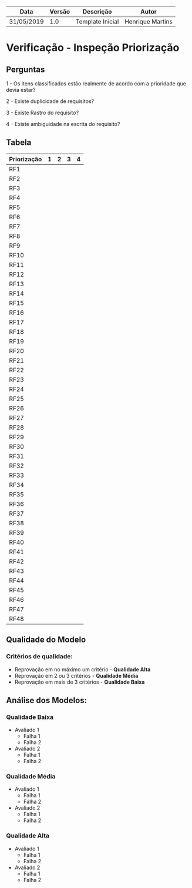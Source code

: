 | Data | Versão | Descrição | Autor |
| - | - | - | - |
| 31/05/2019 | 1.0 | Template Inicial | Henrique Martins |

# Verificação - Inspeção Priorização
## Perguntas

1 - Os itens classificados estão realmente de acordo com a prioridade que devia estar?

2 - Existe duplicidade de requisitos?

3 - Existe Rastro do requisito?

4 - Existe ambiguidade na escrita do requisito?

## Tabela

| Priorização | 1 | 2 | 3 | 4 |
| ---- | - | - | - | - |
| RF1 |  |  |  |  |
| RF2 |  |  |  |  |
| RF3 |  |  |  |  |
| RF4 |  |  |  |  |
| RF5 |  |  |  |  |
| RF6 |  |  |  |  |
| RF7 |  |  |  |  |
| RF8 |  |  |  |  |
| RF9 |  |  |  |  |
| RF10 |  |  |  |  |
| RF11 |  |  |  |  |
| RF12 |  |  |  |  |
| RF13 |  |  |  |  |
| RF14 |  |  |  |  |
| RF15 |  |  |  |  |
| RF16 |  |  |  |  |
| RF17 |  |  |  |  |
| RF18 |  |  |  |  |
| RF19 |  |  |  |  |
| RF20 |  |  |  |  |
| RF21 |  |  |  |  |
| RF22 |  |  |  |  |
| RF23 |  |  |  |  |
| RF24 |  |  |  |  |
| RF25 |  |  |  |  |
| RF26 |  |  |  |  |
| RF27 |  |  |  |  |
| RF28 |  |  |  |  |
| RF29 |  |  |  |  |
| RF30 |  |  |  |  |
| RF31 |  |  |  |  |
| RF32 |  |  |  |  |
| RF33 |  |  |  |  |
| RF34 |  |  |  |  |
| RF35 |  |  |  |  |
| RF36 |  |  |  |  |
| RF37 |  |  |  |  |
| RF38 |  |  |  |  |
| RF39 |  |  |  |  |
| RF40 |  |  |  |  |
| RF41 |  |  |  |  |
| RF42 |  |  |  |  |
| RF43 |  |  |  |  |
| RF44 |  |  |  |  |
| RF45 |  |  |  |  |
| RF46 |  |  |  |  |
| RF47 |  |  |  |  |
| RF48 |  |  |  |  |

## Qualidade do Modelo

### Critérios de qualidade:
 - Reprovação em no máximo um critério - <b>Qualidade Alta</b>
 - Reprovação em 2 ou 3 critérios - <b>Qualidade Média</b>
 - Reprovação em mais de 3 critérios - <b>Qualidade Baixa</b>

 ## Análise dos Modelos:

 ### Qualidade Baixa
  - Avaliado 1
    - Falha 1
    - Falha 2
  - Avaliado 2
    - Falha 1
    - Falha 2
 ### Qualidade Média
  - Avaliado 1
    - Falha 1
    - Falha 2
  - Avaliado 2
    - Falha 1
    - Falha 2
 ### Qualidade Alta
  - Avaliado 1
    - Falha 1
    - Falha 2
  - Avaliado 2
    - Falha 1
    - Falha 2
